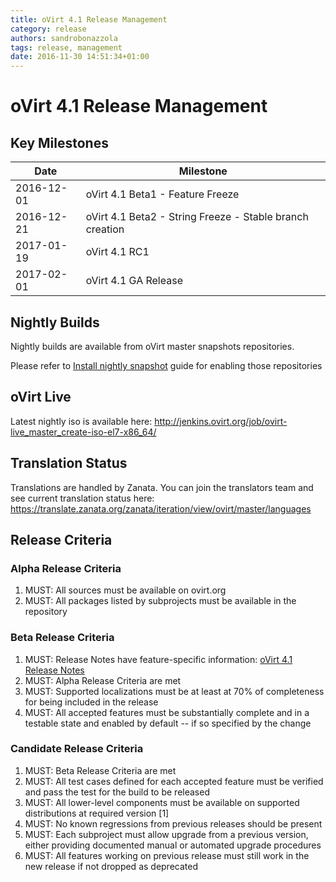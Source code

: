 ```yaml
---
title: oVirt 4.1 Release Management
category: release
authors: sandrobonazzola
tags: release, management
date: 2016-11-30 14:51:34+01:00
---
```


# oVirt 4.1 Release Management

## Key Milestones

| Date       | Milestone                                                |
|------------|----------------------------------------------------------|
| 2016-12-01 | oVirt 4.1 Beta1 - Feature Freeze                         |
| 2016-12-21 | oVirt 4.1 Beta2 - String Freeze - Stable branch creation |
| 2017-01-19 | oVirt 4.1 RC1                                            |
| 2017-02-01 | oVirt 4.1 GA Release                                     |

## Nightly Builds

Nightly builds are available from oVirt master snapshots repositories.

Please refer to [Install nightly snapshot](http://www.ovirt.org/develop/dev-process/install-nightly-snapshot/) guide for enabling those repositories

## oVirt Live

Latest nightly iso is available here: <http://jenkins.ovirt.org/job/ovirt-live_master_create-iso-el7-x86_64/>

## Translation Status

Translations are handled by Zanata. You can join the translators team and see current translation status here:
<https://translate.zanata.org/zanata/iteration/view/ovirt/master/languages>

## Release Criteria

### Alpha Release Criteria

1.  MUST: All sources must be available on ovirt.org
2.  MUST: All packages listed by subprojects must be available in the repository

### Beta Release Criteria

1.  MUST: Release Notes have feature-specific information: [oVirt 4.1 Release Notes](http://www.ovirt.org/release/4.1.0/)
2.  MUST: Alpha Release Criteria are met
3.  MUST: Supported localizations must be at least at 70% of completeness for being included in the release
4.  MUST: All accepted features must be substantially complete and in a testable state and enabled by default -- if so specified by the change

### Candidate Release Criteria

1.  MUST: Beta Release Criteria are met
2.  MUST: All test cases defined for each accepted feature must be verified and pass the test for the build to be released
3.  MUST: All lower-level components must be available on supported distributions at required version [1]
4.  MUST: No known regressions from previous releases should be present
5.  MUST: Each subproject must allow upgrade from a previous version, either providing documented manual or automated upgrade procedures
6.  MUST: All features working on previous release must still work in the new release if not dropped as deprecated
